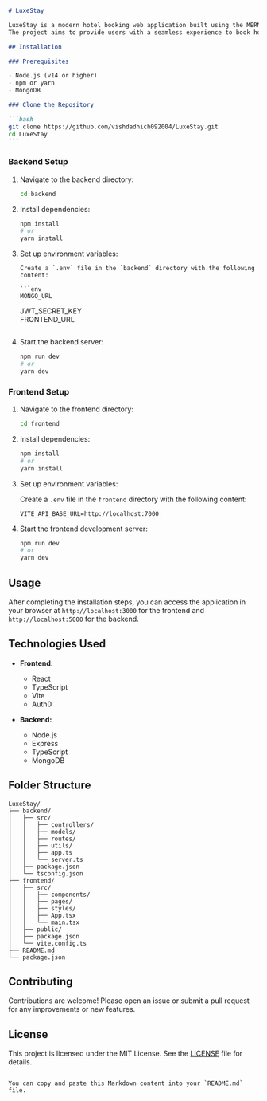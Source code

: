 ````markdown
# LuxeStay

LuxeStay is a modern hotel booking web application built using the MERN stack (MongoDB, Express.js, React, Node.js) with TypeScript.
The project aims to provide users with a seamless experience to book hotels, view detailed information, and manage their bookings.

## Installation

### Prerequisites

- Node.js (v14 or higher)
- npm or yarn
- MongoDB

### Clone the Repository

```bash
git clone https://github.com/vishdadhich092004/LuxeStay.git
cd LuxeStay
```
````

### Backend Setup

1.  Navigate to the backend directory:

    ```bash
    cd backend
    ```

2.  Install dependencies:

    ```bash
    npm install
    # or
    yarn install
    ```

3.  Set up environment variables:

        Create a `.env` file in the `backend` directory with the following content:

        ```env
        MONGO_URL

    JWT_SECRET_KEY  
    FRONTEND_URL
    ```

4.  Start the backend server:

    ```bash
    npm run dev
    # or
    yarn dev
    ```

### Frontend Setup

1. Navigate to the frontend directory:

   ```bash
   cd frontend
   ```

2. Install dependencies:

   ```bash
   npm install
   # or
   yarn install
   ```

3. Set up environment variables:

   Create a `.env` file in the `frontend` directory with the following content:

   ```env
   VITE_API_BASE_URL=http://localhost:7000
   ```

4. Start the frontend development server:

   ```bash
   npm run dev
   # or
   yarn dev
   ```

## Usage

After completing the installation steps, you can access the application in your browser at `http://localhost:3000` for the frontend and `http://localhost:5000` for the backend.

## Technologies Used

- **Frontend:**

  - React
  - TypeScript
  - Vite
  - Auth0

- **Backend:**
  - Node.js
  - Express
  - TypeScript
  - MongoDB

## Folder Structure

```plaintext
LuxeStay/
├── backend/
│   ├── src/
│   │   ├── controllers/
│   │   ├── models/
│   │   ├── routes/
│   │   ├── utils/
│   │   ├── app.ts
│   │   └── server.ts
│   ├── package.json
│   └── tsconfig.json
├── frontend/
│   ├── src/
│   │   ├── components/
│   │   ├── pages/
│   │   ├── styles/
│   │   ├── App.tsx
│   │   └── main.tsx
│   ├── public/
│   ├── package.json
│   └── vite.config.ts
├── README.md
└── package.json
```

## Contributing

Contributions are welcome! Please open an issue or submit a pull request for any improvements or new features.

## License

This project is licensed under the MIT License. See the [LICENSE](LICENSE) file for details.

```

You can copy and paste this Markdown content into your `README.md` file.
```
